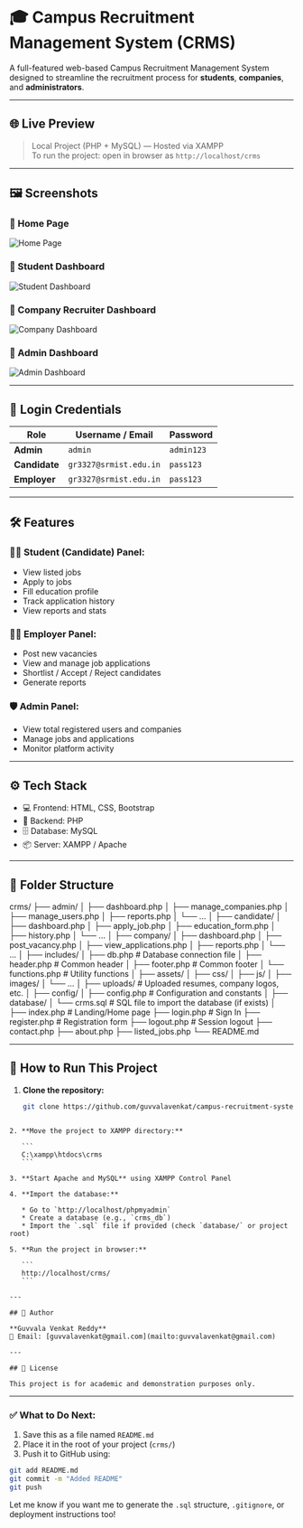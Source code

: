 # 🎓 Campus Recruitment Management System (CRMS)

A full-featured web-based Campus Recruitment Management System designed to streamline the recruitment process for **students**, **companies**, and **administrators**.

---

## 🌐 Live Preview

> Local Project (PHP + MySQL) — Hosted via XAMPP  
> To run the project: open in browser as `http://localhost/crms`

---

## 🖼️ Screenshots

### 🔹 Home Page
![Home Page](screenshots/homepage.png)

### 🔹 Student Dashboard
![Student Dashboard](screenshots/student_dashboard.png)

### 🔹 Company Recruiter Dashboard
![Company Dashboard](screenshots/company_dashboard.png)

### 🔹 Admin Dashboard
![Admin Dashboard](screenshots/admin_dashboard.png)

---

## 🔐 Login Credentials

| Role      | Username / Email             | Password   |
|-----------|------------------------------|------------|
| **Admin**     | `admin`                        | `admin123` |
| **Candidate** | `gr3327@srmist.edu.in`         | `pass123`  |
| **Employer**  | `gr3327@srmist.edu.in`         | `pass123`  |

---

## 🛠️ Features

### 🧑‍🎓 Student (Candidate) Panel:
- View listed jobs
- Apply to jobs
- Fill education profile
- Track application history
- View reports and stats

### 🧑‍💼 Employer Panel:
- Post new vacancies
- View and manage job applications
- Shortlist / Accept / Reject candidates
- Generate reports

### 🛡️ Admin Panel:
- View total registered users and companies
- Manage jobs and applications
- Monitor platform activity

---

## ⚙️ Tech Stack

- 💻 Frontend: HTML, CSS, Bootstrap
- 🧠 Backend: PHP
- 🗄️ Database: MySQL
- 📦 Server: XAMPP / Apache

---

## 📁 Folder Structure
crms/
├── admin/
│   ├── dashboard.php
│   ├── manage_companies.php
│   ├── manage_users.php
│   ├── reports.php
│   └── ...
│
├── candidate/
│   ├── dashboard.php
│   ├── apply_job.php
│   ├── education_form.php
│   ├── history.php
│   └── ...
│
├── company/
│   ├── dashboard.php
│   ├── post_vacancy.php
│   ├── view_applications.php
│   ├── reports.php
│   └── ...
│
├── includes/
│   ├── db.php                # Database connection file
│   ├── header.php            # Common header
│   ├── footer.php            # Common footer
│   └── functions.php         # Utility functions
│
├── assets/
│   ├── css/
│   ├── js/
│   ├── images/
│   └── ...
│
├── uploads/                  # Uploaded resumes, company logos, etc.
│
├── config/
│   ├── config.php            # Configuration and constants
│
├── database/
│   └── crms.sql              # SQL file to import the database (if exists)
│
├── index.php                 # Landing/Home page
├── login.php                 # Sign In
├── register.php              # Registration form
├── logout.php                # Session logout
├── contact.php
├── about.php
├── listed_jobs.php
└── README.md

---

## 🚀 How to Run This Project

1. **Clone the repository:**
   ```bash
   git clone https://github.com/guvvalavenkat/campus-recruitment-system.git
````

2. **Move the project to XAMPP directory:**

   ```
   C:\xampp\htdocs\crms
   ```

3. **Start Apache and MySQL** using XAMPP Control Panel

4. **Import the database:**

   * Go to `http://localhost/phpmyadmin`
   * Create a database (e.g., `crms_db`)
   * Import the `.sql` file if provided (check `database/` or project root)

5. **Run the project in browser:**

   ```
   http://localhost/crms/
   ```

---

## 👤 Author

**Guvvala Venkat Reddy**
📧 Email: [guvvalavenkat@gmail.com](mailto:guvvalavenkat@gmail.com)

---

## 📄 License

This project is for academic and demonstration purposes only.

````

---

### ✅ What to Do Next:
1. Save this as a file named `README.md`
2. Place it in the root of your project (`crms/`)
3. Push it to GitHub using:

```bash
git add README.md
git commit -m "Added README"
git push
````

Let me know if you want me to generate the `.sql` structure, `.gitignore`, or deployment instructions too!
